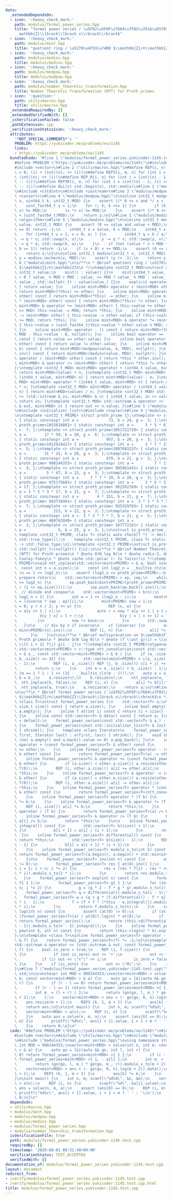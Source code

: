 ```yaml
---
data:
  _extendedDependsOn:
  - icon: ':heavy_check_mark:'
    path: modulus/formal_power_series.hpp
    title: "formal power series / \u5F62\u5F0F\u7684\u7F83\u7D1A\u6570\u74B0 $\\mathbb{Z}/n\\\
      mathbb{Z}\\lbrack\\lbrack x\\rbrack\\rbrack$"
  - icon: ':heavy_check_mark:'
    path: modulus/mint.hpp
    title: "quotient ring / \u5270\u4F59\u74B0 $\\mathbb{Z}/n\\mathbb{Z}$"
  - icon: ':heavy_check_mark:'
    path: modulus/modinv.hpp
    title: modulus/modinv.hpp
  - icon: ':heavy_check_mark:'
    path: modulus/modpow.hpp
    title: modulus/modpow.hpp
  - icon: ':heavy_check_mark:'
    path: modulus/number_theoretic_transformation.hpp
    title: Number Theoretic Transformation (NTT) for Proth primes
  - icon: ':question:'
    path: utils/macros.hpp
    title: utils/macros.hpp
  _extendedRequiredBy: []
  _extendedVerifiedWith: []
  _isVerificationFailed: false
  _pathExtension: cpp
  _verificationStatusIcon: ':heavy_check_mark:'
  attributes:
    '*NOT_SPECIAL_COMMENTS*': ''
    PROBLEM: https://yukicoder.me/problems/no/1145
    links:
    - https://yukicoder.me/problems/no/1145
  bundledCode: "#line 1 \"modulus/formal_power_series.yukicoder-1145.test.cpp\"\n\
    #define PROBLEM \"https://yukicoder.me/problems/no/1145\"\n#include <cstdio>\n\
    #include <vector>\n#line 2 \"utils/macros.hpp\"\n#define REP(i, n) for (int i\
    \ = 0; (i) < (int)(n); ++ (i))\n#define REP3(i, m, n) for (int i = (m); (i) <\
    \ (int)(n); ++ (i))\n#define REP_R(i, n) for (int i = (int)(n) - 1; (i) >= 0;\
    \ -- (i))\n#define REP3R(i, m, n) for (int i = (int)(n) - 1; (i) >= (int)(m);\
    \ -- (i))\n#define ALL(x) std::begin(x), std::end(x)\n#line 2 \"modulus/mint.hpp\"\
    \n#include <cstdint>\n#include <iostream>\n#line 2 \"modulus/modpow.hpp\"\n#include\
    \ <cassert>\n#line 4 \"modulus/modpow.hpp\"\n\ninline int32_t modpow(uint_fast64_t\
    \ x, uint64_t k, int32_t MOD) {\n    assert (/* 0 <= x and */ x < (uint_fast64_t)MOD);\n\
    \    uint_fast64_t y = 1;\n    for (; k; k >>= 1) {\n        if (k & 1) (y *=\
    \ x) %= MOD;\n        (x *= x) %= MOD;\n    }\n    assert (/* 0 <= y and */ y\
    \ < (uint_fast64_t)MOD);\n    return y;\n}\n#line 2 \"modulus/modinv.hpp\"\n#include\
    \ <algorithm>\n#line 5 \"modulus/modinv.hpp\"\n\ninline int32_t modinv_nocheck(int32_t\
    \ value, int32_t MOD) {\n    assert (0 <= value and value < MOD);\n    if (value\
    \ == 0) return -1;\n    int64_t a = value, b = MOD;\n    int64_t x = 0, y = 1;\n\
    \    for (int64_t u = 1, v = 0; a; ) {\n        int64_t q = b / a;\n        x\
    \ -= q * u; std::swap(x, u);\n        y -= q * v; std::swap(y, v);\n        b\
    \ -= q * a; std::swap(b, a);\n    }\n    if (not (value * x + MOD * y == b and\
    \ b == 1)) return -1;\n    if (x < 0) x += MOD;\n    assert (0 <= x and x < MOD);\n\
    \    return x;\n}\n\ninline int32_t modinv(int32_t x, int32_t MOD) {\n    int32_t\
    \ y = modinv_nocheck(x, MOD);\n    assert (y != -1);\n    return y;\n}\n#line\
    \ 6 \"modulus/mint.hpp\"\n\n/**\n * @brief quotient ring / \u5270\u4F59\u74B0\
    \ $\\mathbb{Z}/n\\mathbb{Z}$\n */\ntemplate <int32_t MOD>\nstruct mint {\n   \
    \ int32_t value;\n    mint() : value() {}\n    mint(int64_t value_) : value(value_\
    \ < 0 ? value_ % MOD + MOD : value_ >= MOD ? value_ % MOD : value_) {}\n    mint(int32_t\
    \ value_, std::nullptr_t) : value(value_) {}\n    explicit operator bool() const\
    \ { return value; }\n    inline mint<MOD> operator + (mint<MOD> other) const {\
    \ return mint<MOD>(*this) += other; }\n    inline mint<MOD> operator - (mint<MOD>\
    \ other) const { return mint<MOD>(*this) -= other; }\n    inline mint<MOD> operator\
    \ * (mint<MOD> other) const { return mint<MOD>(*this) *= other; }\n    inline\
    \ mint<MOD> & operator += (mint<MOD> other) { this->value += other.value; if (this->value\
    \ >= MOD) this->value -= MOD; return *this; }\n    inline mint<MOD> & operator\
    \ -= (mint<MOD> other) { this->value -= other.value; if (this->value <    0) this->value\
    \ += MOD; return *this; }\n    inline mint<MOD> & operator *= (mint<MOD> other)\
    \ { this->value = (uint_fast64_t)this->value * other.value % MOD; return *this;\
    \ }\n    inline mint<MOD> operator - () const { return mint<MOD>(this->value ?\
    \ MOD - this->value : 0, nullptr); }\n    inline bool operator == (mint<MOD> other)\
    \ const { return value == other.value; }\n    inline bool operator != (mint<MOD>\
    \ other) const { return value != other.value; }\n    inline mint<MOD> pow(uint64_t\
    \ k) const { return mint<MOD>(modpow(value, k, MOD), nullptr); }\n    inline mint<MOD>\
    \ inv() const { return mint<MOD>(modinv(value, MOD), nullptr); }\n    inline mint<MOD>\
    \ operator / (mint<MOD> other) const { return *this * other.inv(); }\n    inline\
    \ mint<MOD> & operator /= (mint<MOD> other) { return *this *= other.inv(); }\n\
    };\ntemplate <int32_t MOD> mint<MOD> operator + (int64_t value, mint<MOD> n) {\
    \ return mint<MOD>(value) + n; }\ntemplate <int32_t MOD> mint<MOD> operator -\
    \ (int64_t value, mint<MOD> n) { return mint<MOD>(value) - n; }\ntemplate <int32_t\
    \ MOD> mint<MOD> operator * (int64_t value, mint<MOD> n) { return mint<MOD>(value)\
    \ * n; }\ntemplate <int32_t MOD> mint<MOD> operator / (int64_t value, mint<MOD>\
    \ n) { return mint<MOD>(value) / n; }\ntemplate <int32_t MOD> std::istream & operator\
    \ >> (std::istream & in, mint<MOD> & n) { int64_t value; in >> value; n = value;\
    \ return in; }\ntemplate <int32_t MOD> std::ostream & operator << (std::ostream\
    \ & out, mint<MOD> n) { return out << n.value; }\n#line 5 \"modulus/formal_power_series.hpp\"\
    \n#include <initializer_list>\n#include <tuple>\n#line 9 \"modulus/number_theoretic_transformation.hpp\"\
    \n\ntemplate <int32_t PRIME> struct proth_prime {};\ntemplate <> struct proth_prime<1224736769>\
    \ { static constexpr int a =             73, b = 24, g =  3; };\ntemplate <> struct\
    \ proth_prime<1053818881> { static constexpr int a =     3 * 5 * 67, b = 20, g\
    \ =  7; };\ntemplate <> struct proth_prime<1051721729> { static constexpr int\
    \ a =        17 * 59, b = 20, g =  6; };\ntemplate <> struct proth_prime<1045430273>\
    \ { static constexpr int a =            997, b = 20, g =  3; };\ntemplate <> struct\
    \ proth_prime<1012924417> { static constexpr int a =     3 * 7 * 23, b = 21, g\
    \ =  5; };\ntemplate <> struct proth_prime<1007681537> { static constexpr int\
    \ a =        31 * 31, b = 20, g =  3; };\ntemplate <> struct proth_prime<1004535809>\
    \ { static constexpr int a =            479, b = 21, g =  3; };\ntemplate <> struct\
    \ proth_prime< 998244353> { static constexpr int a =         7 * 17, b = 23, g\
    \ =  3; };\ntemplate <> struct proth_prime< 985661441> { static constexpr int\
    \ a =         5 * 47, b = 22, g =  3; };\ntemplate <> struct proth_prime< 976224257>\
    \ { static constexpr int a =     7 * 7 * 19, b = 20, g =  3; };\ntemplate <> struct\
    \ proth_prime< 975175681> { static constexpr int a =     3 * 5 * 31, b = 21, g\
    \ = 17; };\ntemplate <> struct proth_prime< 962592769> { static constexpr int\
    \ a = 3 * 3 * 3 * 17, b = 21, g =  7; };\ntemplate <> struct proth_prime< 950009857>\
    \ { static constexpr int a =        4 * 151, b = 21, g =  7; };\ntemplate <> struct\
    \ proth_prime< 943718401> { static constexpr int a =  3 * 3 * 5 * 5, b = 22, g\
    \ =  7; };\ntemplate <> struct proth_prime< 935329793> { static constexpr int\
    \ a =            223, b = 22, g =  3; };\ntemplate <> struct proth_prime< 924844033>\
    \ { static constexpr int a =  3 * 3 * 7 * 7, b = 21, g =  5; };\ntemplate <> struct\
    \ proth_prime< 469762049> { static constexpr int a =              7, b = 26, g\
    \ =  3; };\ntemplate <> struct proth_prime< 167772161> { static constexpr int\
    \ a =              5, b = 25, g =  3; };\n\nstruct is_proth_prime_impl {\n   \
    \ template <int32_t PRIME, class T> static auto check(T *) -> decltype(proth_prime<PRIME>::g,\
    \ std::true_type());\n    template <int32_t PRIME, class T> static auto check(...)\
    \ -> std::false_type;\n};\ntemplate <int32_t PRIME>\nstruct is_proth_prime : decltype(is_proth_prime_impl::check<PRIME,\
    \ std::nullptr_t>(nullptr)) {\n};\n\n/**\n * @brief Number Theoretic Transformation\
    \ (NTT) for Proth primes\n * @note O(N log N)\n * @note radix-2, decimation-in-frequency,\
    \ Cooley-Tukey\n * @note cache std::polar (~ 2x faster)\n */\ntemplate <int32_t\
    \ PRIME>\nvoid ntt_inplace(std::vector<mint<PRIME> > & a, bool inverse) {\n  \
    \  const int n = a.size();\n    const int log2_n = __builtin_ctz(n);\n    assert\
    \ (n == 1 << log2_n);\n    assert (log2_n <= proth_prime<PRIME>::b);\n\n    //\
    \ prepare rotors\n    std::vector<mint<PRIME> > ep, iep;\n    while ((int)ep.size()\
    \ <= log2_n) {\n        ep.push_back(mint<PRIME>(proth_prime<PRIME>::g).pow(mint<PRIME>(-1).value\
    \ / (1 << ep.size())));\n        iep.push_back(ep.back().inv());\n    }\n\n  \
    \  // divide and conquer\n    std::vector<mint<PRIME> > b(n);\n    REP3 (i, 1,\
    \ log2_n + 1) {\n        int w = 1 << (log2_n - i);\n        mint<PRIME> base\
    \ = (inverse ? iep : ep)[i];\n        mint<PRIME> now = 1;\n        for (int y\
    \ = 0; y < n / 2; y += w) {\n            REP (x, w) {\n                auto l\
    \ = a[y << 1 | x];\n                auto r = now * a[y << 1 | x | w];\n      \
    \          b[y | x] = l + r;\n                b[y | x | n >> 1] = l - r;\n   \
    \         }\n            now *= base;\n        }\n        std::swap(a, b);\n \
    \   }\n\n    // div by n if inverse\n    if (inverse) {\n        auto n_inv =\
    \ mint<PRIME>(n).inv();\n        REP (i, n) {\n            a[i] *= n_inv;\n  \
    \      }\n    }\n}\n\n/**\n * @brief multiprecation on $\\mathbb{F}_p[x]$ for\
    \ Proth primes\n * @note O(N log N)\n * @note (f \\ast g)(i) = \\sum_{0 \\le j\
    \ \\lt i + 1} f(j) g(i - j)\n */\ntemplate <int32_t PRIME>\ntypename std::enable_if<is_proth_prime<PRIME>::value,\
    \ std::vector<mint<PRIME> > >::type ntt_convolution(const std::vector<mint<PRIME>\
    \ > & a_, const std::vector<mint<PRIME> > & b_) {\n    if (a_.size() <= 32 or\
    \ b_.size() <= 32) {\n        std::vector<mint<PRIME> > c(a_.size() + b_.size()\
    \ - 1);\n        REP (i, a_.size()) REP (j, b_.size()) c[i + j] += a_[i] * b_[j];\n\
    \        return c;\n    }\n    int m = a_.size() + b_.size() - 1;\n    int n =\
    \ (m == 1 ? 1 : 1 << (32 - __builtin_clz(m - 1)));\n    auto a = a_;\n    auto\
    \ b = b_;\n    a.resize(n);\n    b.resize(n);\n    ntt_inplace(a, false);\n  \
    \  ntt_inplace(b, false);\n    REP (i, n) {\n        a[i] *= b[i];\n    }\n  \
    \  ntt_inplace(a, true);\n    a.resize(m);\n    return a;\n}\n#line 11 \"modulus/formal_power_series.hpp\"\
    \n\n/**\n * @brief formal power series / \u5F62\u5F0F\u7684\u7F83\u7D1A\u6570\u74B0\
    \ $\\mathbb{Z}/n\\mathbb{Z}\\lbrack\\lbrack x\\rbrack\\rbrack$\n */\ntemplate\
    \ <class T>\nstruct formal_power_series {\n    std::vector<T> a;\n\n    inline\
    \ size_t size() const { return a.size(); }\n    inline bool empty() const { return\
    \ a.empty(); }\n    inline T at(int i) const { return (i < size() ? a[i] : T(0));\
    \ }\n    inline const std::vector<T> & data() const { return a; }\n\n    formal_power_series()\
    \ = default;\n    formal_power_series(const std::vector<T> & a_) : a(a_) { shrink();\
    \ }\n    formal_power_series(const std::initializer_list<T> & init) : a(init)\
    \ { shrink(); }\n    template <class Iterator>\n    formal_power_series(Iterator\
    \ first, Iterator last) : a(first, last) { shrink(); }\n    void shrink() { while\
    \ (not a.empty() and a.back().value == 0) a.pop_back(); }\n\n    inline formal_power_series<T>\
    \ operator + (const formal_power_series<T> & other) const {\n        return formal_power_series<T>(a)\
    \ += other;\n    }\n    inline formal_power_series<T> operator - (const formal_power_series<T>\
    \ & other) const {\n        return formal_power_series<T>(a) -= other;\n    }\n\
    \    inline formal_power_series<T> & operator += (const formal_power_series<T>\
    \ & other) {\n        if (a.size() < other.a.size()) a.resize(other.a.size(),\
    \ T(0));\n        REP (i, other.a.size()) a[i] += other.a[i];\n        return\
    \ *this;\n    }\n    inline formal_power_series<T> & operator -= (const formal_power_series<T>\
    \ & other) {\n        if (a.size() < other.a.size()) a.resize(other.a.size(),\
    \ T(0));\n        REP (i, other.a.size()) a[i] -= other.a[i];\n        return\
    \ *this;\n    }\n    inline formal_power_series<T> operator * (const formal_power_series<T>\
    \ & other) const {\n        return formal_power_series<T>(ntt_convolution(a, other.a));\n\
    \    }\n    inline formal_power_series<T> operator * (T b) {\n        return formal_power_series<T>(a)\
    \ *= b;\n    }\n    inline formal_power_series<T> & operator *= (T b) {\n    \
    \    REP (i, size()) a[i] *= b;\n        return *this;\n    }\n    inline formal_power_series<T>\
    \ operator / (T b) {\n        return formal_power_series<T>(a) /= b;\n    }\n\
    \    inline formal_power_series<T> & operator /= (T b) {\n        REP (i, size())\
    \ a[i] /= b;\n        return *this;\n    }\n\n    inline formal_power_series<T>\
    \ integral() const {\n        std::vector<T> b(size() + 1);\n        REP (i, size())\
    \ {\n            b[i + 1] = a[i] / (i + 1);\n        }\n        return b;\n  \
    \  }\n    inline formal_power_series<T> differential() const {\n        if (empty())\
    \ return *this;\n        std::vector<T> b(size() - 1);\n        REP (i, size()\
    \ - 1) {\n            b[i] = a[i + 1] * (i + 1);\n        }\n        return b;\n\
    \    }\n    inline formal_power_series<T> modulo_x_to(int k) const {\n       \
    \ return formal_power_series<T>(a.begin(), a.begin() + std::min<int>(size(), k));\n\
    \    }\n\n    formal_power_series<T> inv(int n) const {\n        assert (at(0)\
    \ != 0);\n        formal_power_series<T> res { at(0).inv() };\n        for (int\
    \ i = 1; i < n; i *= 2) {\n            res = (res * T(2) - res * res * modulo_x_to(2\
    \ * i)).modulo_x_to(2 * i);\n        }\n        return res.modulo_x_to(n);\n \
    \   }\n    formal_power_series<T> exp(int n) const {\n        formal_power_series<T>\
    \ f{ 1 };\n        formal_power_series<T> g{ 1 };\n        for (int i = 1; i <\
    \ n; i *= 2) {\n            g = (g * 2 - f * g * g).modulo_x_to(i);\n        \
    \    formal_power_series<T> q = differential().modulo_x_to(i - 1);\n         \
    \   formal_power_series<T> w = (q + g * (f.differential() - f * q)).modulo_x_to(2\
    \ * i - 1);\n            f = (f + f * (*this - w.integral()).modulo_x_to(2 * i)).modulo_x_to(2\
    \ * i);\n        }\n        return f.modulo_x_to(n);\n    }\n    inline formal_power_series<T>\
    \ log(int n) const {\n        assert (at(0) != 0);\n        if (at(0) != 1) return\
    \ (formal_power_series<T>(a) / at(0)).log(n) * at(0);\n        if (size() == 1)\
    \ return formal_power_series();\n        return (this->differential() * this->inv(n\
    \ - 1)).modulo_x_to(n - 1).integral();\n    }\n    inline formal_power_series<T>\
    \ pow(int k, int n) const {\n        return (this->log(n) * k).exp(n);\n    }\n\
    };\n\ntemplate <class T>\ninline formal_power_series<T> operator - (const formal_power_series<T>\
    \ & f) {\n    return formal_power_series<T>(f) *= -1;\n}\n\ntemplate <class T>\n\
    std::ostream & operator << (std::ostream & out, const formal_power_series<T> &\
    \ f) {\n    bool is_zero = true;\n    REP (i, f.size()) {\n        if (f.at(i))\
    \ {\n            if (not is_zero) out << '+';\n            out << f.at(i);\n \
    \           if (i) out << \"x^\" << i;\n            is_zero = false;\n       \
    \ }\n    }\n    if (is_zero) {\n        out << \"0\";\n    }\n    return out;\n\
    }\n#line 7 \"modulus/formal_power_series.yukicoder-1145.test.cpp\"\nusing namespace\
    \ std;\n\nconstexpr int MOD = 998244353;\nvector<mint<MOD> > solve(int n, int\
    \ m, const vector<mint<MOD> > & a) {\n    auto go = [&](auto && go, int l, int\
    \ r) {\n        if (r - l == 0) return formal_power_series<mint<MOD> >{ 1 };\n\
    \        if (r - l == 1) return formal_power_series<mint<MOD> >{ 1, - a[l] };\n\
    \        int m_ = (l + r) / 2;\n        return (go(go, l, m_) * go(go, m_, r)).modulo_x_to(m\
    \ + 2);\n    };\n    vector<mint<MOD> > ans = (- go(go, 0, n).log(m + 2)).data();\n\
    \    ans.resize(m + 1);\n    REP3 (k, 1, m + 1) {\n        ans[k] *= k;\n    }\n\
    \    return ans;\n}\n\nint main() {\n    int n, m; scanf(\"%d%d\", &n, &m);\n\
    \    vector<mint<MOD> > a(n);\n    REP (i, n) {\n        scanf(\"%d\", &a[i].value);\n\
    \    }\n    auto ans = solve(n, m, a);\n    assert (ans[0] == 0);\n    REP (i,\
    \ m) {\n        printf(\"%d%c\", ans[i + 1].value, i + 1 < m ? ' ' : '\\n');\n\
    \    }\n    return 0;\n}\n"
  code: "#define PROBLEM \"https://yukicoder.me/problems/no/1145\"\n#include <cstdio>\n\
    #include <vector>\n#include \"utils/macros.hpp\"\n#include \"modulus/mint.hpp\"\
    \n#include \"modulus/formal_power_series.hpp\"\nusing namespace std;\n\nconstexpr\
    \ int MOD = 998244353;\nvector<mint<MOD> > solve(int n, int m, const vector<mint<MOD>\
    \ > & a) {\n    auto go = [&](auto && go, int l, int r) {\n        if (r - l ==\
    \ 0) return formal_power_series<mint<MOD> >{ 1 };\n        if (r - l == 1) return\
    \ formal_power_series<mint<MOD> >{ 1, - a[l] };\n        int m_ = (l + r) / 2;\n\
    \        return (go(go, l, m_) * go(go, m_, r)).modulo_x_to(m + 2);\n    };\n\
    \    vector<mint<MOD> > ans = (- go(go, 0, n).log(m + 2)).data();\n    ans.resize(m\
    \ + 1);\n    REP3 (k, 1, m + 1) {\n        ans[k] *= k;\n    }\n    return ans;\n\
    }\n\nint main() {\n    int n, m; scanf(\"%d%d\", &n, &m);\n    vector<mint<MOD>\
    \ > a(n);\n    REP (i, n) {\n        scanf(\"%d\", &a[i].value);\n    }\n    auto\
    \ ans = solve(n, m, a);\n    assert (ans[0] == 0);\n    REP (i, m) {\n       \
    \ printf(\"%d%c\", ans[i + 1].value, i + 1 < m ? ' ' : '\\n');\n    }\n    return\
    \ 0;\n}\n"
  dependsOn:
  - utils/macros.hpp
  - modulus/mint.hpp
  - modulus/modpow.hpp
  - modulus/modinv.hpp
  - modulus/formal_power_series.hpp
  - modulus/number_theoretic_transformation.hpp
  isVerificationFile: true
  path: modulus/formal_power_series.yukicoder-1145.test.cpp
  requiredBy: []
  timestamp: '2020-08-01 00:51:48+09:00'
  verificationStatus: TEST_ACCEPTED
  verifiedWith: []
documentation_of: modulus/formal_power_series.yukicoder-1145.test.cpp
layout: document
redirect_from:
- /verify/modulus/formal_power_series.yukicoder-1145.test.cpp
- /verify/modulus/formal_power_series.yukicoder-1145.test.cpp.html
title: modulus/formal_power_series.yukicoder-1145.test.cpp
---
```

